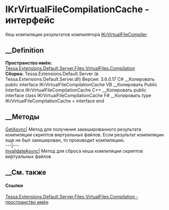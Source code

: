 # IKrVirtualFileCompilationCache - интерфейс
Кеш компиляции результатов компилятора
[IKrVirtualFileCompiler](T_Tessa_Extensions_Default_Server_Files_VirtualFiles_Compilation_IKrVirtualFileCompiler.htm)
##  __Definition
 **Пространство имён:**
[Tessa.Extensions.Default.Server.Files.VirtualFiles.Compilation](N_Tessa_Extensions_Default_Server_Files_VirtualFiles_Compilation.htm)  
 **Сборка:** Tessa.Extensions.Default.Server (в
Tessa.Extensions.Default.Server.dll) Версия: 3.6.0.17
C# __Копировать
     public interface IKrVirtualFileCompilationCache
VB __Копировать
     Public Interface IKrVirtualFileCompilationCache
C++ __Копировать
     public interface class IKrVirtualFileCompilationCache
F# __Копировать
     type IKrVirtualFileCompilationCache = interface end
##  __Методы
[GetAsync](M_Tessa_Extensions_Default_Server_Files_VirtualFiles_Compilation_IKrVirtualFileCompilationCache_GetAsync.htm)|
Метод для получения закешированного результата компиляции скриптов виртуальных
файлов. Если результат компиляции еще не был закеширован, то производит
компиляцию.  
---|---  
[InvalidateAsync](M_Tessa_Extensions_Default_Server_Files_VirtualFiles_Compilation_IKrVirtualFileCompilationCache_InvalidateAsync.htm)|
Метод для сброса кеша компиляции скриптов виртуальных файлов  
## __См. также
#### Ссылки
[Tessa.Extensions.Default.Server.Files.VirtualFiles.Compilation - пространство
имён](N_Tessa_Extensions_Default_Server_Files_VirtualFiles_Compilation.htm)
